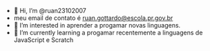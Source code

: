 - 👋 Hi, I’m @ruan23102007 
- meu email de contato é ruan.gottardo@escola.pr.gov.br
- 👀 I’m interested in  aprender a progamar novas linguagens.     
- 🌱 I’m currently learning  a progamar recentemente a linguagens de JavaScript e Scratch

<!---
ruan23102007/ruan23102007 is a ✨ special ✨ repository because its `README.md` (this file) appears on your GitHub profile.
You can click the Preview link to take a look at your changes.
--->
